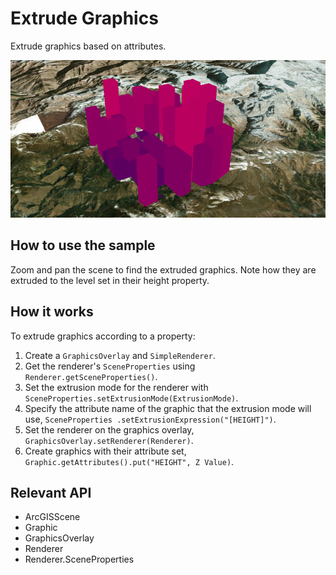 # Extrude Graphics

Extrude graphics based on attributes.

![](ExtrudeGraphics.png)

## How to use the sample

Zoom and pan the scene to find the extruded graphics. Note how they are extruded to the level set in their height
  property.

## How it works

To extrude graphics according to a property:


1.  Create a `GraphicsOverlay` and `SimpleRenderer`.
2.  Get the renderer's `SceneProperties` using `Renderer.getSceneProperties()`.
3.  Set the extrusion mode for the renderer with `SceneProperties.setExtrusionMode(ExtrusionMode)`.
4.  Specify the attribute name of the graphic that the extrusion mode will use, `SceneProperties
  .setExtrusionExpression("[HEIGHT]")`.
5.  Set the renderer on the graphics overlay, `GraphicsOverlay.setRenderer(Renderer)`.
6.  Create graphics with their attribute set, `Graphic.getAttributes().put("HEIGHT", Z Value)`.


## Relevant API


*   ArcGISScene
*   Graphic
*   GraphicsOverlay
*   Renderer
*   Renderer.SceneProperties



